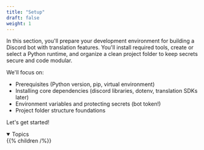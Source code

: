 ```yaml
---
title: "Setup"
draft: false
weight: 1
---
```


In this section, you'll prepare your development environment for building a Discord bot with translation features. You'll install required tools, create or select a Python runtime, and organize a clean project folder to keep secrets secure and code modular.

We'll focus on:
- Prerequisites (Python version, pip, virtual environment)
- Installing core dependencies (discord libraries, dotenv, translation SDKs later)
- Environment variables and protecting secrets (bot token!)
- Project folder structure foundations

Let's get started!
<details open>
<summary>Topics</summary>
{{% children /%}}
</details>